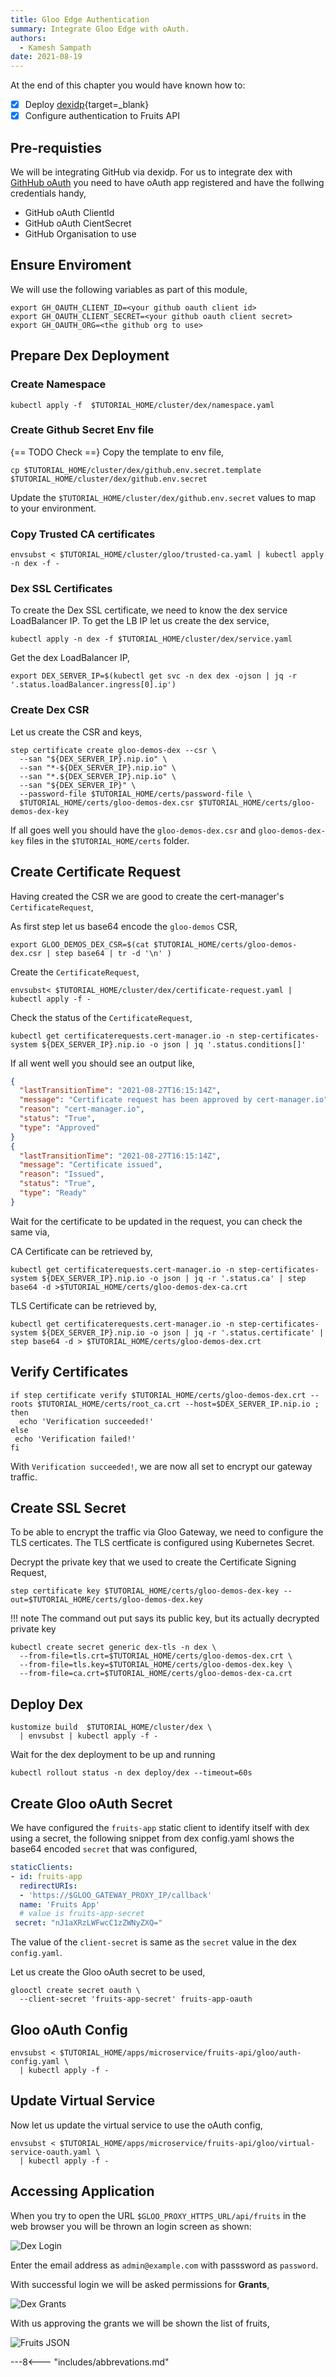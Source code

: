 ```yaml
---
title: Gloo Edge Authentication
summary: Integrate Gloo Edge with oAuth.
authors:
  - Kamesh Sampath
date: 2021-08-19
---
```


At the end of this chapter you would have known how to:

- [x] Deploy [dexidp](https://dexidp.io){target=_blank}
- [x] Configure authentication to Fruits API

## Pre-requisties

We will be integrating GitHub via dexidp. For us to integrate dex with [GithHub oAuth](https://github.com/settings/applications/new) you need to have oAuth app registered and have the follwing credentials handy,

- GitHub oAuth ClientId
- GitHub oAuth CientSecret
- GitHub Organisation to use

## Ensure Enviroment

We will use the following variables as part of this module,

```shell
export GH_OAUTH_CLIENT_ID=<your github oauth client id>
export GH_OAUTH_CLIENT_SECRET=<your github oauth client secret>
export GH_OAUTH_ORG=<the github org to use>
```

## Prepare Dex Deployment

### Create Namespace

```shell
kubectl apply -f  $TUTORIAL_HOME/cluster/dex/namespace.yaml
```

### Create Github Secret Env file

{== TODO Check ==}
Copy the template to env file,

```shell
cp $TUTORIAL_HOME/cluster/dex/github.env.secret.template $TUTORIAL_HOME/cluster/dex/github.env.secret
```

Update the `$TUTORIAL_HOME/cluster/dex/github.env.secret` values to map to your environment.

### Copy Trusted CA certificates

```shell
envsubst < $TUTORIAL_HOME/cluster/gloo/trusted-ca.yaml | kubectl apply -n dex -f -
```

### Dex SSL Certificates

To create the Dex SSL certificate, we need to know the dex service LoadBalancer IP. To get the LB IP let us create the dex service,

```shell
kubectl apply -n dex -f $TUTORIAL_HOME/cluster/dex/service.yaml
```

Get the dex LoadBalancer IP,

```shell
export DEX_SERVER_IP=$(kubectl get svc -n dex dex -ojson | jq -r '.status.loadBalancer.ingress[0].ip')
```

### Create Dex CSR

Let us create the CSR and keys,

```shell
step certificate create gloo-demos-dex --csr \
  --san "${DEX_SERVER_IP}.nip.io" \
  --san "*-${DEX_SERVER_IP}.nip.io" \
  --san "*.${DEX_SERVER_IP}.nip.io" \
  --san "${DEX_SERVER_IP}" \
  --password-file $TUTORIAL_HOME/certs/password-file \
  $TUTORIAL_HOME/certs/gloo-demos-dex.csr $TUTORIAL_HOME/certs/gloo-demos-dex-key
```

If all goes well you should have the `gloo-demos-dex.csr` and `gloo-demos-dex-key` files in the `$TUTORIAL_HOME/certs` folder.

## Create Certificate Request

Having created the CSR we are good to create the  cert-manager's `CertificateRequest`,

As first step let us base64 encode the `gloo-demos` CSR,

```shell
export GLOO_DEMOS_DEX_CSR=$(cat $TUTORIAL_HOME/certs/gloo-demos-dex.csr | step base64 | tr -d '\n' )
```

Create the `CertificateRequest`,

```shell
envsubst< $TUTORIAL_HOME/cluster/dex/certificate-request.yaml | kubectl apply -f - 
```

Check the status of the `CertificateRequest`,

```shell
kubectl get certificaterequests.cert-manager.io -n step-certificates-system ${DEX_SERVER_IP}.nip.io -o json | jq '.status.conditions[]'
```

If all went well you should see an output like,

```json hl_lines="10-13"
{
  "lastTransitionTime": "2021-08-27T16:15:14Z",
  "message": "Certificate request has been approved by cert-manager.io",
  "reason": "cert-manager.io",
  "status": "True",
  "type": "Approved"
}
{
  "lastTransitionTime": "2021-08-27T16:15:14Z",
  "message": "Certificate issued",
  "reason": "Issued",
  "status": "True",
  "type": "Ready"
}
```

Wait for the certificate to be updated in the request, you can check the same via,

CA Certificate can be retrieved by,

```shell
kubectl get certificaterequests.cert-manager.io -n step-certificates-system ${DEX_SERVER_IP}.nip.io -o json | jq -r '.status.ca' | step base64 -d >$TUTORIAL_HOME/certs/gloo-demos-dex-ca.crt
```

TLS Certificate can be retrieved by,

```shell
kubectl get certificaterequests.cert-manager.io -n step-certificates-system ${DEX_SERVER_IP}.nip.io -o json | jq -r '.status.certificate' | step base64 -d > $TUTORIAL_HOME/certs/gloo-demos-dex.crt
```

## Verify Certificates

```shell
if step certificate verify $TUTORIAL_HOME/certs/gloo-demos-dex.crt --roots $TUTORIAL_HOME/certs/root_ca.crt --host=$DEX_SERVER_IP.nip.io ;
then
  echo 'Verification succeeded!'
else
 echo 'Verification failed!'
fi
```

With `Verification succeeded!`, we are now all set to encrypt our gateway traffic.

## Create SSL Secret

To be able to encrypt the traffic via Gloo Gateway, we need to configure the TLS certicates. The TLS certficate is configured using Kubernetes Secret.

Decrypt the private key that we used to create the Certificate Signing Request,

```shell
step certificate key $TUTORIAL_HOME/certs/gloo-demos-dex-key --out=$TUTORIAL_HOME/certs/gloo-demos-dex.key
```

!!! note
    The command out put says its public key, but its actually decrypted private key


```shell
kubectl create secret generic dex-tls -n dex \
  --from-file=tls.crt=$TUTORIAL_HOME/certs/gloo-demos-dex.crt \
  --from-file=tls.key=$TUTORIAL_HOME/certs/gloo-demos-dex.key \
  --from-file=ca.crt=$TUTORIAL_HOME/certs/gloo-demos-dex-ca.crt
```

## Deploy Dex

```shell
kustomize build  $TUTORIAL_HOME/cluster/dex \
  | envsubst | kubectl apply -f - 
```

Wait for the dex deployment to be up and running

```shell
kubectl rollout status -n dex deploy/dex --timeout=60s
```

## Create Gloo oAuth Secret

We have configured the `fruits-app` static client to identify itself with dex using a secret, the following snippet from dex config.yaml shows the base64 encoded `secret` that was configured,

```yaml hl_lines="7"
staticClients:
- id: fruits-app
  redirectURIs:
  - 'https://$GLOO_GATEWAY_PROXY_IP/callback'
  name: 'Fruits App'
  # value is fruits-app-secret
 secret: "nJ1aXRzLWFwcC1zZWNyZXQ="
```

The value of the `client-secret` is same as the `secret` value in the dex `config.yaml`.

Let us create the Gloo oAuth secret to be used,

```shell
glooctl create secret oauth \
  --client-secret 'fruits-app-secret' fruits-app-oauth
```

## Gloo oAuth Config

```shell
envsubst < $TUTORIAL_HOME/apps/microservice/fruits-api/gloo/auth-config.yaml \
  | kubectl apply -f -
```

## Update Virtual Service

Now let us update the virtual service to use the oAuth config,

```shell
envsubst < $TUTORIAL_HOME/apps/microservice/fruits-api/gloo/virtual-service-oauth.yaml \
  | kubectl apply -f -
```

## Accessing Application

When you try to open the URL `$GLOO_PROXY_HTTPS_URL/api/fruits` in the web browser you will be thrown an login screen as shown:

![Dex Login](./images/dex_login_screen.png)

Enter the email address as `admin@example.com` with passsword as `password`.

With successful login we will be asked permissions for **Grants**,

![Dex Grants](./images/dex_grant.png)

With us approving the grants we will be shown the list of fruits,

![Fruits JSON](./images/fruits_json.png)

---8<--- "includes/abbrevations.md"

